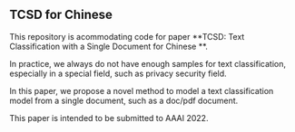 ## TCSD for Chinese ##

This repository is acommodating code for paper **TCSD: Text Classification with a Single Document for Chinese **.
 
In practice, we always do not have enough samples for text classification, especially in a special field, such as privacy security field.

In this paper, we propose a novel method to model a text classification model from a single document, such as a doc/pdf document.
 
This paper is intended to be submitted to AAAI 2022.
